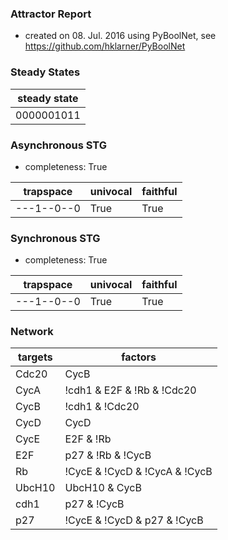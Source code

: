 

### Attractor Report
 * created on 08. Jul. 2016 using PyBoolNet, see https://github.com/hklarner/PyBoolNet

### Steady States
| steady state |
| ------------ | 
| 0000001011   |

### Asynchronous STG
 * completeness: True

| trapspace      | univocal  | faithful  |
| -------------- | --------- | --------- |
| ---1--0--0     | True      | True      |

### Synchronous STG
 * completeness: True

| trapspace      | univocal  | faithful  |
| -------------- | --------- | --------- |
| ---1--0--0     | True      | True      |

### Network
| targets | factors                                                                                                                 |
| ------- | ----------------------------------------------------------------------------------------------------------------------- |
| Cdc20   | CycB                                                                                                                    |
| CycA    | !cdh1 & E2F & !Rb & !Cdc20 | !UbcH10 & E2F & !Rb & !Cdc20 | !cdh1 & CycA & !Rb & !Cdc20 | !UbcH10 & CycA & !Rb & !Cdc20 |
| CycB    | !cdh1 & !Cdc20                                                                                                          |
| CycD    | CycD                                                                                                                    |
| CycE    | E2F & !Rb                                                                                                               |
| E2F     | p27 & !Rb & !CycB | !CycA & !Rb & !CycB                                                                                 |
| Rb      | !CycE & !CycD & !CycA & !CycB | !CycD & p27 & !CycB                                                                     |
| UbcH10  | UbcH10 & CycB | UbcH10 & CycA | UbcH10 & Cdc20 | !cdh1                                                                  |
| cdh1    | p27 & !CycB | !CycA & !CycB | Cdc20                                                                                     |
| p27     | !CycE & !CycD & p27 & !CycB | !CycD & p27 & !CycA & !CycB | !CycE & !CycD & !CycA & !CycB                               |

